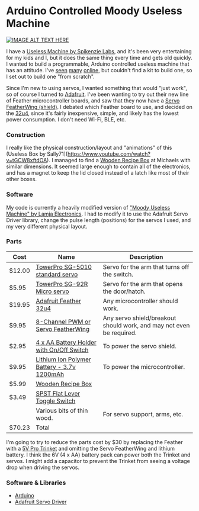 # Arduino Controlled Moody Useless Machine #

[![IMAGE ALT TEXT HERE](http://img.youtube.com/vi/eUkolWt0YG0/0.jpg)](http://www.youtube.com/watch?v=eUkolWt0YG0)

I have a [Useless Machine by Spikenzie Labs](http://www.spikenzielabs.com/Catalog/index.php?cPath=51), and it's been very entertaining for my kids and I, but it does the same thing every time and gets old quickly.  I wanted to build a programmable, Arduino controlled useless machine that has an attitude.  I've [seen](http://www.instructables.com/id/Arduino-Useless-Box/) [many](http://www.lamja.com/?p=451) [online](http://www.instructables.com/id/How-to-build-another-useless-machine-easy-to-make-/), but couldn't find a kit to build one, so I set out to build one "from scratch".

Since I'm new to using servos, I wanted something that would "just work", so of course I turned to [Adafruit](https://www.adafruit.com).  I've been wanting to try out their new line of Feather microcontroller boards, and saw that they now have a [Servo FeatherWing (shield)](https://www.adafruit.com/products/2928).  I debated which Feather board to use, and decided on the [32u4](https://www.adafruit.com/products/2771), since it's fairly inexpensive, simple, and likely has the lowest power consumption.  I don't need Wi-Fi, BLE, etc.

### Construction ###

I really like the physical construction/layout and "animations" of this (Useless Box by Sally71](https://www.youtube.com/watch?v=tGCW8xftdOA).  I managed to find a [Wooden Recipe Box](http://www.michaels.com/artminds-wooden-recipe-box/10397769.html) at Michaels with similar dimensions.  It seemed large enough to contain all of the electronics, and has a magnet to keep the lid closed instead of a latch like most of their other boxes.

### Software ###

My code is currently a heavily modified version of ["Moody Useless Machine" by Lamja Electronics](http://www.lamja.com/?p=451).  I had to modify it to use the Adafruit Servo Driver library, change the pulse length (positions) for the servos I used, and my very different physical layout.

### Parts ###

Cost   | Name | Description
------ | ---- | -----------
$12.00 | [TowerPro SG-5010 standard servo](https://www.adafruit.com/product/155)               | Servo for the arm that turns off the switch.
$5.95  | [TowerPro SG-92R Micro servo](https://www.adafruit.com/product/169)                   | Servo for the arm that opens the door/hatch.
$19.95 | [Adafruit Feather 32u4](https://www.adafruit.com/products/2771)                       | Any microcontroller should work.
$9.95  | [8-Channel PWM or Servo FeatherWing](https://www.adafruit.com/products/2928)          | Any servo shield/breakout should work, and may not even be required.
$2.95  | [4 x AA Battery Holder with On/Off Switch](https://www.adafruit.com/products/830)     | To power the servo shield.
$9.95  | [Lithium Ion Polymer Battery - 3.7v 1200mAh](https://www.adafruit.com/products/258)   | To power the microcontroller.
$5.99  | [Wooden Recipe Box](http://www.michaels.com/artminds-wooden-recipe-box/10397769.html) | 
$3.49  | [SPST Flat Lever Toggle Switch](https://www.radioshack.com/products/spst-6amp-lever)  | 
       | Various bits of thin wood.                                                            | For servo support, arms, etc.
$70.23 | Total

I'm going to try to reduce the parts cost by $30 by replacing the Feather with a [5V Pro Trinket](https://www.adafruit.com/product/2000) and omitting the Servo FeatherWing and lithium battery.  I think the 6V (4 x AA) battery pack can power both the Trinket and servos.  I might add a capacitor to prevent the Trinket from seeing a voltage drop when driving the servos.

### Software & Libraries ###

* [Arduino](https://www.arduino.cc/en/Main/Software)
* [Adafruit Servo Driver](https://learn.adafruit.com/16-channel-pwm-servo-driver/using-the-adafruit-library)
